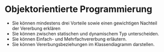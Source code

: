# Objektorientierte Programmierung

* Sie können mindestens drei Vorteile sowie einen gewichtigen Nachteil 
der Vererbung erklären
* Sie können zwischen statischen und dynamischem Typ unterscheiden.
* Sie können Einfach- und Mehrfachvererbung erläutern.
* Sie können Vererbungsbeziehungen im Klassendiagramm darstellen.
